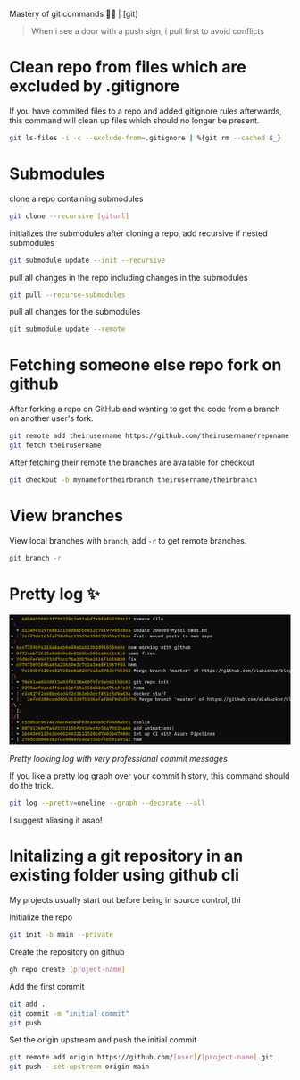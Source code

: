 Mastery of git commands 🧙‍♂️ | [git]

> When i see a door with a push sign, i pull first to avoid conflicts

# Clean repo from files which are excluded by .gitignore

If you have commited files to a repo and added gitignore rules afterwards, this command will clean up files which should no longer be present.

```sh
git ls-files -i -c --exclude-from=.gitignore | %{git rm --cached $_}
```

# Submodules

clone a repo containing submodules

```sh
git clone --recursive [giturl]
```

initializes the submodules after cloning a repo, add recursive if nested submodules
```sh
git submodule update --init --recursive
```


pull all changes in the repo including changes in the submodules
```sh
git pull --recurse-submodules
```

pull all changes for the submodules
```sh
git submodule update --remote
```

# Fetching someone else repo fork on github

 After forking a repo on GitHub and wanting to get the code from a branch on another user's fork. 

```sh
git remote add theirusername https://github.com/theirusername/reponame
git fetch theirusername
```

After fetching their remote the branches are available for checkout

```sh
git checkout -b mynamefortheirbranch theirusername/theirbranch
```


# View branches

View local branches with `branch`, add `-r` to get remote branches.

```sh
git branch -r
```


# Pretty log ✨

![alt text](images/gitlogs.png "Awesome log")

*Pretty looking log with very professional commit messages*

If you like a pretty log graph over your commit history, this command should do the trick.

```sh
git log --pretty=oneline --graph --decorate --all
```

I suggest aliasing it asap!

# Initalizing a git repository in an existing folder using github cli

My projects usually start out before being in source control, thi


Initialize the repo
```sh
git init -b main --private
```

Create the repository on github
```sh
gh repo create [project-name]
```

Add the first commit
```sh
git add . 
git commit -m "initial commit" 
git push
```

Set the origin upstream and push the initial commit
```sh
git remote add origin https://github.com/[user]/[project-name].git
git push --set-upstream origin main
```

